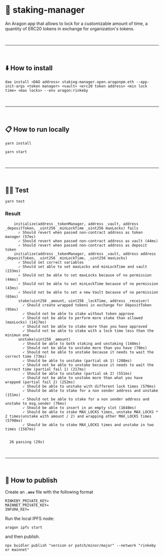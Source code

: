 # :crystal_ball: staking-manager

An Aragon app that allows to lock for a customizable amount of time, a quantity of ERC20 tokens in exchange for organization's tokens.

&nbsp;

***

&nbsp;

## :arrow_down: How to install

```
dao install <DAO address> staking-manager.open.aragonpm.eth --app-init-args <token manager> <vault> <erc20 token address> <min lock time> <max locks> --env aragon:rinkeby
```

&nbsp;

***

&nbsp;

## :clipboard: How to run locally

```
yarn install
```

```
yarn start
```

&nbsp;

***

&nbsp;

## :guardsman: Test

```
yarn test
```

### Result

```
    initialize(address _tokenManager, address _vault, address _depositToken, _uint256 _minLockTime _uint256 maxLocks) fails
      ✓ Should revert when passed non-contract address as token manager (57ms)
      ✓ Should revert when passed non-contract address as vault (44ms)
      ✓ Should revert when passed non-contract address as deposit token
    initialize(address _tokenManager, address _vault, address address _depositToken, _uint256 _minLockTime, _uint256 maxLocks)
      ✓ Should set correct variables
      ✓ Should set able to set maxLocks and minLockTime and vault (233ms)
      ✓ Should not be able to set maxLocks because of no permission (44ms)
      ✓ Should not be able to set minLockTime because of no permission (43ms)
      ✓ Should not be able to set a new Vault because of no permission (65ms)
      stake(uint256 _amount, uint256 _lockTime, address _receiver)
        ✓ Should create wrapped tokens in exchange for DepositToken (95ms)
        ✓ Should not be able to stake without token approve
        ✓ Should not be able to perform more stake than allowed (maxLocks) (1417ms)
        ✓ Should not be able to stake more than you have approved
        ✓ Should not be able to stake with a lock time less than the minimun one
      unstake(uint256 _amount)
        ✓ Should be able to both staking and unstaking (148ms)
        ✓ Should not be able to unstake more than you have (70ms)
        ✓ Should not be able to unstake because it needs to wait the correct time (73ms)
        ✓ Should be able to unstake (partial ok 1) (208ms)
        ✓ Should not be able to unstake because it needs to wait the correct time (partial fail 1) (217ms)
        ✓ Should be able to unstake (partial ok 2) (551ms)
        ✓ Should not be able to unstake more than what you have wrapped (partial fail 2) (252ms)
        ✓ Should be able to unstake with different lock times (570ms)
        ✓ Should be able to stake for a non sender address and unstake (151ms)
        ✓ Should not be able to stake for a non sender address and unstake to msg.sender (76ms)
        ✓ Should be able to insert in an empty slot (1648ms)
        ✓ Should be able to stake MAX_LOCKS times, unstake MAX_LOCKS * 2 times(unstake with amount / 2) and wrapping other MAX_LOCKS times (5798ms)
        ✓ Should be able to stake MAX_LOCKS times and unstake in two times (1587ms)


  26 passing (29s)
```

&nbsp;

***

&nbsp;

## :rocket: How to publish

Create an __`.env`__ file with the following format

```
RINKEBY_PRIVATE_KEY=
MAINNET_PRIVATE_KEY=
INFURA_KEY=
```

Run the local IPFS node:

```
aragon ipfs start
```

and then publish.

```
npx buidler publish "version or patch/minor/major" --network "rinkeby or mainnet"
```